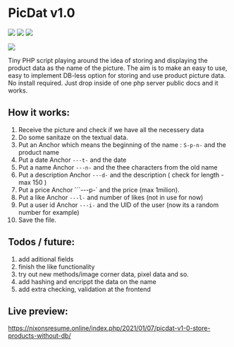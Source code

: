 # PicDat v1.0
<img src="https://img.shields.io/badge/javascript%20-%23323330.svg?&style=for-the-badge&logo=javascript&logoColor=%23F7DF1E"/> <img src="https://img.shields.io/badge/php-%23777BB4.svg?&style=for-the-badge&logo=php&logoColor=white"/> <img src="https://img.shields.io/badge/bootstrap%20-%23563D7C.svg?&style=for-the-badge&logo=bootstrap&logoColor=white"/>

<img src="https://nixonsresume.online/wp-content/uploads/2021/01/picdatproj-300x180.jpg"/>


Tiny PHP script playing around the idea of storing and displaying the product data as the name of the picture.
The aim is to make an easy to use, easy to implement DB-less option for storing and use product picture data. 
No install required. Just drop inside of one php server public docs and it works.

## How it works:
1. Receive the picture and check if we have all the necessery data
2. Do some sanitaze on the textual data.
3. Put an Anchor which means the beginning of the name : ```S-p-n-``` and the product name
4. Put a date Anchor ```---t-``` and the date
5. Put a name Anchor ```---n-``` and the thee characters from the old name
6. Put a description Anchor ```---d-``` and the description ( check for length - max 150 )
7. Put a price Anchor ```---p-` and the price (max 1milion).
8. Put a like Anchor ```---l-``` and number of likes (not in use for now)
9. Put a user id Anchor ```---i-``` and the UID of the user (now its a random number for example)
10. Save the file.
 
## Todos / future:
1. add aditional fields
2. finish the like functionality
3. try out new methods/image corner data, pixel data and so.
4. add hashing and encrippt the data on the name
5. add extra checking, validation at the frontend


## Live preview:
https://nixonsresume.online/index.php/2021/01/07/picdat-v1-0-store-products-without-db/
